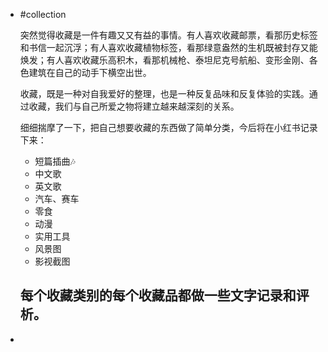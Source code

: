- #collection
  
  突然觉得收藏是一件有趣又又有益的事情。有人喜欢收藏邮票，看那历史标签和书信一起沉浮；有人喜欢收藏植物标签，看那绿意盎然的生机既被封存又能焕发；有人喜欢收藏乐高积木，看那机械枪、泰坦尼克号航船、变形金刚、各色建筑在自己的动手下横空出世。
  
  收藏，既是一种对自我爱好的整理，也是一种反复品味和反复体验的实践。通过收藏，我们与自己所爱之物将建立越来越深刻的关系。
  
  细细揣摩了一下，把自己想要收藏的东西做了简单分类，今后将在小红书记录下来：
  * 短篇插曲🎶
  * 中文歌
  * 英文歌
  * 汽车、赛车
  * 零食
  * 动漫
  * 实用工具
  * 风景图
  * 影视截图
  
  每个收藏类别的每个收藏品都做一些文字记录和评析。
	-
-